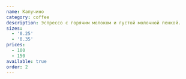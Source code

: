 ```yaml
---
name: Капучино
category: coffee
description: Эспрессо с горячим молоком и густой молочной пенкой.
sizes:
  - '0.25'
  - '0.35'
prices:
  - 100
  - 150
available: true
order: 2
---
```

